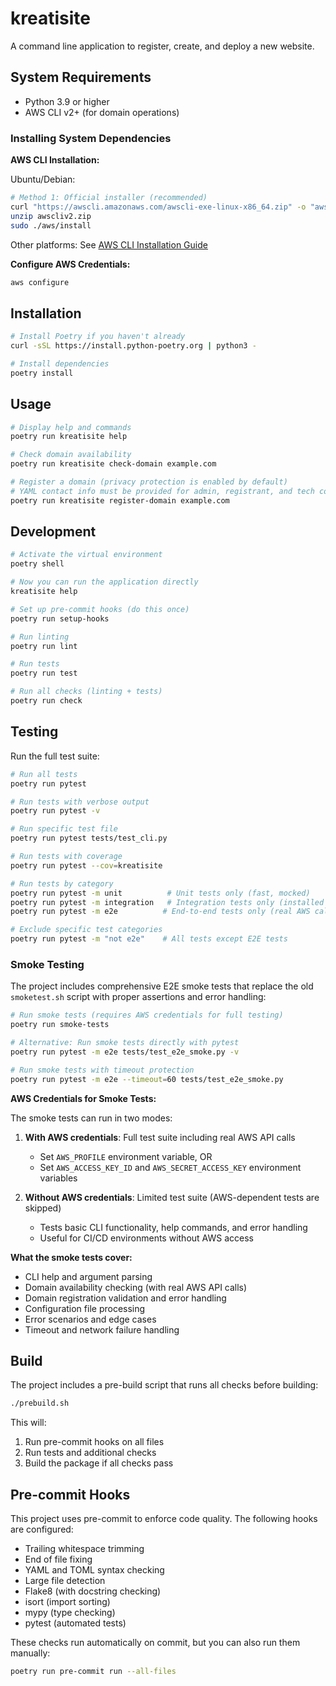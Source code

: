 # kreatisite

A command line application to register, create, and deploy a new website.

## System Requirements

- Python 3.9 or higher
- AWS CLI v2+ (for domain operations)

### Installing System Dependencies

**AWS CLI Installation:**

Ubuntu/Debian:
```bash
# Method 1: Official installer (recommended)
curl "https://awscli.amazonaws.com/awscli-exe-linux-x86_64.zip" -o "awscliv2.zip"
unzip awscliv2.zip
sudo ./aws/install
```

Other platforms: See [AWS CLI Installation Guide](https://docs.aws.amazon.com/cli/latest/userguide/getting-started-install.html)

**Configure AWS Credentials:**
```bash
aws configure
```

## Installation

```bash
# Install Poetry if you haven't already
curl -sSL https://install.python-poetry.org | python3 -

# Install dependencies
poetry install
```

## Usage

```bash
# Display help and commands
poetry run kreatisite help

# Check domain availability
poetry run kreatisite check-domain example.com

# Register a domain (privacy protection is enabled by default)
# YAML contact info must be provided for admin, registrant, and tech contacts (remove '.example' from filename `aws-register-domain.yaml.example` and update with your values).
poetry run kreatisite register-domain example.com
```

## Development

```bash
# Activate the virtual environment
poetry shell

# Now you can run the application directly
kreatisite help

# Set up pre-commit hooks (do this once)
poetry run setup-hooks

# Run linting
poetry run lint

# Run tests
poetry run test

# Run all checks (linting + tests)
poetry run check
```

## Testing

Run the full test suite:

```bash
# Run all tests
poetry run pytest

# Run tests with verbose output
poetry run pytest -v

# Run specific test file
poetry run pytest tests/test_cli.py

# Run tests with coverage
poetry run pytest --cov=kreatisite

# Run tests by category
poetry run pytest -m unit          # Unit tests only (fast, mocked)
poetry run pytest -m integration   # Integration tests only (installed package)
poetry run pytest -m e2e          # End-to-end tests only (real AWS calls)

# Exclude specific test categories
poetry run pytest -m "not e2e"    # All tests except E2E tests
```

### Smoke Testing

The project includes comprehensive E2E smoke tests that replace the old `smoketest.sh` script with proper assertions and error handling:

```bash
# Run smoke tests (requires AWS credentials for full testing)
poetry run smoke-tests

# Alternative: Run smoke tests directly with pytest
poetry run pytest -m e2e tests/test_e2e_smoke.py -v

# Run smoke tests with timeout protection
poetry run pytest -m e2e --timeout=60 tests/test_e2e_smoke.py
```

**AWS Credentials for Smoke Tests:**

The smoke tests can run in two modes:

1. **With AWS credentials**: Full test suite including real AWS API calls
   - Set `AWS_PROFILE` environment variable, OR
   - Set `AWS_ACCESS_KEY_ID` and `AWS_SECRET_ACCESS_KEY` environment variables

2. **Without AWS credentials**: Limited test suite (AWS-dependent tests are skipped)
   - Tests basic CLI functionality, help commands, and error handling
   - Useful for CI/CD environments without AWS access

**What the smoke tests cover:**
- CLI help and argument parsing
- Domain availability checking (with real AWS API calls)
- Domain registration validation and error handling  
- Configuration file processing
- Error scenarios and edge cases
- Timeout and network failure handling

## Build

The project includes a pre-build script that runs all checks before building:

```bash
./prebuild.sh
```

This will:
1. Run pre-commit hooks on all files
2. Run tests and additional checks
3. Build the package if all checks pass

## Pre-commit Hooks

This project uses pre-commit to enforce code quality. The following hooks are configured:

- Trailing whitespace trimming
- End of file fixing
- YAML and TOML syntax checking
- Large file detection
- Flake8 (with docstring checking)
- isort (import sorting)
- mypy (type checking)
- pytest (automated tests)

These checks run automatically on commit, but you can also run them manually:

```bash
poetry run pre-commit run --all-files
```
